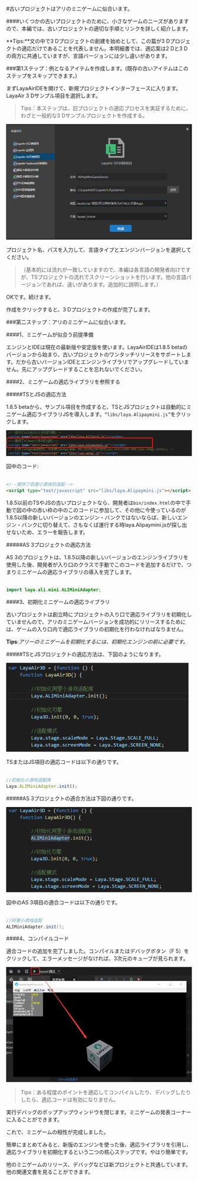 #古いプロジェクトはアリのミニゲームに似合います。

####いくつかの古いプロジェクトのために、小さなゲームのニーズがありますので、本編では、古いプロジェクトの適切な手順とリンクを詳しく紹介します。

**Tips:**文の中で3 Dプロジェクトの創建を始めとして、この篇が3 Dプロジェクトの適応だけであることを代表しません。本明細書では、適応案は2 Dと3 Dの両方に共通していますが、言語バージョンには少し違いがあります。



###第1ステップ：例となるアイテムを作成します。(既存の古いアイテムはこのステップをスキップできます。)

まずLayaAirIDEを開けて、新規プロジェクトインターフェースに入ります。LayaAir 3 Dサンプル項目を選択します。

>Tips：本ステップは、旧プロジェクトの適応プロセスを実証するために、わざと一般的な3 Dサンプルプロジェクトを作成する。
>

![图1](img/baidu3.png) 


プロジェクト名、パスを入力して、言語タイプとエンジンバージョンを選択してください。

>（基本的には流れが一致していますので、本編は各言語の開発者向けですが、TSプロジェクトの流れでスクリーンショットを行います。他の言語バージョンであれば、違いがあります。追加的に説明します。）

OKです。続けます。

作成をクリックすると、3 Dプロジェクトの作成が完了します。



###第二ステップ：アリのミニゲームに似合います。

####1、ミニゲームが似合う前提準備

エンジンとIDEは現在の最新版や安定版を使います。LayaAirIDEは1.8.5 betaのバージョンから始まり、古いプロジェクトのワンタッチリリースをサポートします。だから古いバージョンIDEとエンジンライブラリでアップグレードしていません。先にアップグレードすることを忘れないでください。



####2、ミニゲームの適応ライブラリを参照する

#####TSとJSの適応方法

1.8.5 betaから、サンプル項目を作成すると、TSとJSプロジェクトは自動的にミニゲーム適応ライブラリJSを導入します。`“libs/laya.Alipaymini.js”`をクリックします。

![图](img/baidu4.png) 


図中のコード:


```html

<!--提供了百度小游戏的适配-->
<script type="text/javascript" src="libs/laya.Alipaymini.js"></script>
```


1.8.5以前のTSやJSの古いプロジェクトなら、開発者は`bin/index.html`の中で手動で図の中の赤い枠の中のこのコードに参加して、その他に今使っているのが1.8.5以降の新しいバージョンのエンジン・バンクではないならば、新しいエンジン・バンクに切り替えて、さもなくば運行する時laya.Alipaymini.jsが探し出せないため、エラーを報告します。

#####AS 3プロジェクトの適応方法

AS 3のプロジェクトは、1.8.5以降の新しいバージョンのエンジンライブラリを使用した後、開発者が入り口のクラスで手動でこのコードを追加するだけで、つまりミニゲームの適応ライブラリの導入を完了します。


```java

import laya.ali.mini.ALIMiniAdapter;
```



####3、初期化ミニゲームの適応ライブラリ

古いプロジェクトは創立時にプロジェクトの入り口で適応ライブラリを初期化していませんので、アリのミニゲームバージョンを成功的にリリースするためには、ゲームの入り口内で適応ライブラリの初期化を行わなければなりません。

**Tips**:*アリーのミニゲームを初期化するには、初期化エンジンの前に必要です。*

#####TSとJSプロジェクトの適応方法は、下図のようになります。

![图](img/baidu5.png) 


TSまたはJS項目の適応コードは以下の通りです。


```typescript

//初始化小游戏适配库
Laya.ALIMiniAdapter.init();
```


#####AS 3プロジェクトの適合方法は下図の通りです。

![图](img/baidu6.png) 


図中のAS 3項目の適合コードは以下の通りです。


```java

//阿里小游戏适配
ALIMiniAdapter.init(); 
```




####4、コンパイルコード

適合コードの追加を完了しました。コンパイルまたはデバッグボタン（F 5）をクリックして、エラーメッセージがなければ、3次元のキューブが見られます。

![图2](img/2.png) 


>Tips：ある程度のポイントを適応してコンパイルしたり、デバッグしたりしたら、適応コードは有効になりません。

実行デバッグのポップアップウィンドウを閉じます。ミニゲームの発表コーナーに入ることができます。

これで、ミニゲームの相性が完成しました。

簡単にまとめてみると、新版のエンジンを使った後、適応ライブラリを引用し、適応ライブラリを初期化するという二つの核心ステップです。やはり簡単です。

他のミニゲームのリリース、デバッグなどは新プロジェクトと共通しています。他の関連文書を見ることができます。


